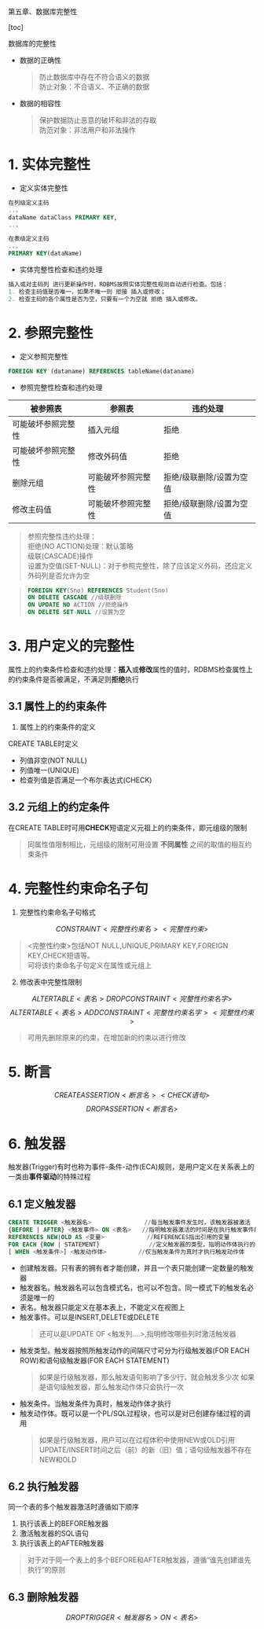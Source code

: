 第五章、数据库完整性

[toc]


数据库的完整性

- 数据的正确性
    > 防止数据库中存在不符合语义的数据  
    > 防止对象：不合语义、不正确的数据 
- 数据的相容性
    > 保护数据防止恶意的破坏和非法的存取  
    > 防范对象：非法用户和非法操作

# 1. 实体完整性

- 定义实体完整性
```sql
在列级定义主码
...
dataName dataClass PRIMARY KEY,
...

在表级定义主码
...
PRIMARY KEY(dataName)
```

- 实体完整性检查和违约处理
```sql
插入或对主码列 进行更新操作时，RDBMS按照实体完整性规则自动进行检查。包括：
1. 检查主码值是否唯一，如果不唯一则 拒接 插入或修改；
2. 检查主码的各个属性是否为空，只要有一个为空就 拒绝 插入或修改。
```


# 2. 参照完整性

- 定义参照完整性
```sql
FOREIGN KEY (dataname) REFERENCES tableName(dataname)
```

- 参照完整性检查和违约处理

| 被参照表 | 参照表 | 违约处理 |
| --------------- | --------------- | --------------- |
| 可能破坏参照完整性 | 插入元组 | 拒绝 |
| 可能破坏参照完整性 | 修改外码值 | 拒绝 |
| 删除元组 | 可能破坏参照完整性 | 拒绝/级联删除/设置为空值 |
| 修改主码值 | 可能破坏参照完整性 | 拒绝/级联删除/设置为空值 |

> 参照完整性违约处理：  
> 拒绝(NO ACTION)处理：默认策略  
> 级联(CASCADE)操作  
> 设置为空值(SET-NULL)：对于参照完整性，除了应该定义外码，还应定义 外码列是否允许为空

> ```sql
> FOREIGN KEY(Sno) REFERENCES Student(Sno)
> ON DELETE CASCADE //级联删除
> ON UPDATE NO ACTION //拒绝操作
> ON DELETE SET-NULL //设置为空
> ```  



# 3. 用户定义的完整性

属性上的约束条件检查和违约处理：**插入**或**修改**属性的值时，RDBMS检查属性上的约束条件是否被满足，不满足则**拒绝**执行

## 3.1 属性上的约束条件

1. 属性上的约束条件的定义

CREATE TABLE时定义
- 列值非空(NOT NULL)
- 列值唯一(UNIQUE)
- 检查列值是否满足一个布尔表达式(CHECK)

## 3.2 元组上的约定条件

在CREATE TABLE时可用**CHECK**短语定义元祖上的约束条件，即元组级的限制  

> 同属性值限制相比，元组级的限制可用设置 **不同属性** 之间的取值的相互约束条件

# 4. 完整性约束命名子句

1. 完整性约束命名子句格式

$$CONSTRAINT <完整性约束名> <完整性约束>$$
> <完整性约束>包括NOT NULL,UNIQUE,PRIMARY KEY,FOREIGN KEY,CHECK短语等。  
> 可将该约束命名子句定义在属性或元组上

2. 修改表中完整性限制

$$ALTER TABLE <表名> DROP CONSTRAINT <完整性约束名字>$$
$$ALTER TABLE <表名> ADD CONSTRAINT <完整性约束名字> <完整性约束>$$
> 可用先删除原来的约束，在增加新的约束以进行修改

# 5. 断言

$$CREATE ASSERTION <断言名> <CHECK语句>$$
$$DROP ASSERTION <断言名>$$


# 6. 触发器

触发器(Trigger)有时也称为事件-条件-动作(ECA)规则，是用户定义在关系表上的一类由**事件驱动**的特殊过程


## 6.1 定义触发器

```sql
CREATE TRIGGER <触发器名>               //每当触发事件发生时，该触发器被激活
{BEFORE | AFTER} <触发事件> ON <表名>   //指明触发器激活的时间是在执行触发事件前或后
REFERENCES NEW|OLD AS <变量>            //REFERENCES指出引用的变量
FOR EACH {ROW | STATEMENT}              //定义触发器的类型，指明动作体执行的频率
[ WHEN <触发条件>] <触发动作体>         //仅当触发条件为真时才执行触发动作体
```
- 创建触发器。只有表的拥有者才能创建，并且一个表只能创建一定数量的触发器  
- 触发器名。触发器名可以包含模式名，也可以不包含。同一模式下的触发名必须是唯一的
- 表名。触发器只能定义在基本表上，不能定义在视图上
- 触发事件。可以是INSERT,DELETE或DELETE
    > 还可以是UPDATE OF <触发列....>,指明修改哪些列时激活触发器
- 触发类型。触发器按照所触发动作的间隔尺寸可分为行级触发器(FOR EACH ROW)和语句级触发器(FOR EACH STATEMENT)
    > 如果是行级触发器，那么触发语句影响了多少行，就会触发多少次
    > 如果是语句级触发器，那么触发动作体只会执行一次  
- 触发条件。当触发条件为真时，触发动作体才执行
- 触发动作体。既可以是一个PL/SQL过程块，也可以是对已创建存储过程的调用
    > 如果是行级触发器，用户可以在过程体积中使用NEW或OLD引用UPDATE/INSERT时间之后（前）的新（旧）值；语句级触发器不存在NEW和OLD


## 6.2 执行触发器

同一个表的多个触发器激活时遵循如下顺序
1. 执行该表上的BEFORE触发器
2. 激活触发器的SQL语句
3. 执行该表上的AFTER触发器
> 对于对于同一个表上的多个BEFORE和AFTER触发器，遵循“谁先创建谁先执行”的原则


## 6.3 删除触发器

$$DROP TRIGGER <触发器名> ON <表名>$$

